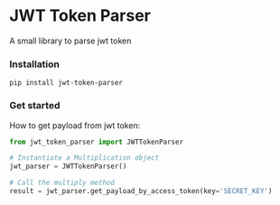 # JWT Token Parser
A small library to parse jwt token

### Installation
```
pip install jwt-token-parser
```

### Get started
How to get payload from jwt token:

```Python
from jwt_token_parser import JWTTokenParser

# Instantiate a Multiplication object
jwt_parser = JWTTokenParser()

# Call the multiply method
result = jwt_parser.get_payload_by_access_token(key='SECRET_KEY')
```